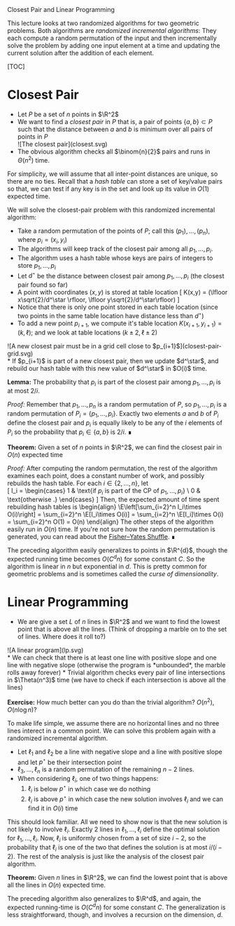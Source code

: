 <div class="topic">
Closest Pair and Linear Programming
</div>

This lecture looks at two randomized algorithms for two geometric problems.  Both algorithms are *randomized incremental algorithms*: They each compute a random permutation of the input and then incrementally solve the problem by adding one input element at a time and updating the current solution after the addition of each element.

[TOC]

# Closest Pair

* Let $P$ be a set of $n$ points in $\R^2$
* We want to find a *closest pair* in $P$ that is, a pair of points $\{a,b\}\subset P$
  such that the distance between $a$ and $b$ is minimum over all pairs of points in $P$
  <div class="centered" markdown="1">
  ![The closest pair](closest.svg)
  </div>
* The obvious algorithm checks all $\binom{n}{2}$ pairs and runs in $\Theta(n^2)$ time.

For simplicity, we will assume that all inter-point distances are unique, so there are no ties.  Recall that a *hash table* can store a set of key/value pairs so that, we can test if any key is in the set and look up its value in $O(1)$ expected time.

We will solve the closest-pair problem with this randomized incremental algorithm:

* Take a random permutation of the points of $P$; call this $(p_1),\ldots,(p_n)$,
  where $p_i=(x_i,y_i)$
* The algorithms will keep track of the closest pair among all $p_1,\ldots,p_i$.
* The algorithm uses a hash table whose keys are pairs of integers to store $p_1,\ldots,p_i$
* Let $d^\star$ be the distance between closest pair among $p_1,\ldots,p_i$ (the closest pair found so far)
* A point with coordinates $(x,y)$ is stored at table location
  \[ K(x,y) = (\lfloor x\sqrt{2}/d^\star \rfloor, \lfloor y\sqrt{2}/d^\star\rfloor) \]
* Notice that there is only one point stored in each table location (since two points in the same table location have distance less than $d^\star$)
* To add a new point $p_{i+1}$, we compute it's table location $K(x_{i+1},y_{i+1})=(k,\ell)$; and we look at table locations $(k\pm 2,\ell\pm 2)$
<div class="centered" markdown="1">
![A new closest pair must be in a grid cell close to $p_{i+1}$](closest-pair-grid.svg)
</div>
* If $p_{i+1}$ is part of a new closest pair, then we update $d^\star$, and rebuild our hash table with this new value of $d^\star$ in $O(i)$ time.

**Lemma:** The probability that $p_{i}$ is part of the closest pair among $p_1,\ldots,p_i$ is at most $2/i$.

*Proof:* Remember that $p_1,\ldots,p_n$ is a random permutation of $P$, so $p_1,\ldots,p_i$ is a random permutation of $P_i=\{p_1,\ldots,p_i\}$.  Exactly two elements $a$ and $b$ of $P_i$ define the closest pair and $p_i$ is equally likely to be any of the $i$ elements of $P_i$ so the probability that $p_i\in\{a,b\}$ is $2/i$. &#8718;

**Theorem:** Given a set of $n$ points in $\R^2$, we can find the closest pair in $O(n)$ expected time

*Proof:* After computing the random permutation, the rest of the algorithm examines each point, does a constant number of work, and possibly rebuilds the hash table.  For each $i\in\{2,\ldots,n\}$, let  
\[
    I_i = \begin{cases} 1 & \text{if $p_i$ is part of the CP of $p_1,\ldots,p_i$} \\
                       0 & \text{otherwise .} \end{cases}
\]
Then, the expected amount of time spent rebuilding hash tables is
\begin{align}
  \E\left[\sum_{i=2}^n I_i\times O(i)\right]
  = \sum_{i=2}^n \E[I_i\times O(i)]
  = \sum_{i=2}^n \E[I_i]\times O(i)
  = \sum_{i=2}^n O(1) = O(n)
\end{align}
The other steps of the algorithm easily run in $O(n)$ time.  If you're not sure how the random permutation is generated, you can read about the [Fisher–Yates Shuffle](https://en.wikipedia.org/wiki/Fisher%E2%80%93Yates_shuffle). &#8718;

The preceding algorithm easily generalizes to points in $\R^{d}$, though the expected running time becomes $O(C^d n)$ for some constant $C$.  So the algorithm is linear in $n$ but exponential in $d$. This is pretty common for geometric problems and is sometimes called the *curse of dimensionality*.

# Linear Programming

* We are give a set $L$ of $n$ lines in $\R^2$ and we want to find the lowest point that is above all the lines. (Think of dropping a marble on to the set of lines. Where does it roll to?)
<div class="centered" markdown="1">
![A linear program](lp.svg)
</div>
* We can check that there is at least one line with positive slope and one line with negative slope (otherwise the program is *unbounded*, the marble rolls away forever)
* Trivial algorithm checks every pair of line intersections in $\Theta(n^3)$ time (we have to check if each intersection is above all the lines)

**Exercise:**  How much better can you do than the trivial algorithm? $O(n^2)$, $O(n\log n)$?

To make life simple, we assume there are no horizontal lines and no three lines interect in a common point. We can solve this problem again with a randomized incremental algorithm.


* Let $\ell_1$ and $\ell_2$ be a line with negative slope and a line with positive slope
  and let $p^\star$ be their intersection point
* $\ell_3,\ldots,\ell_n$ is a random permutation of the remaining $n-2$ lines.
* When considering $\ell_i$, one of two things happens:
    1. $\ell_i$ is below $p^\star$ in which case we do nothing
    2. $\ell_i$ is above $p^\star$ in which case the new solution involves $\ell_i$
       and we can find it in $O(i)$ time

This should look familiar.  All we need to show now is that the new solution is not likely to involve $\ell_i$.  Exactly 2 lines in $\ell_1,\ldots,\ell_i$ define the optimal solution for $\ell_1,\ldots,\ell_i$.  Now, $\ell_i$ is uniformly chosen from a set of size $i-2$, so the probability that $\ell_i$ is one of the two that defines the solution is at most $i/(i-2)$.  The rest of the analysis is just like the analysis of the closest pair algorithm.

**Theorem:** Given $n$ lines in $\R^2$, we can find the lowest point that is above all the lines in $O(n)$ expected time.

The preceding algorithm also generalizes to $\R^d$, and again, the expected running-time is $O(C^dn)$ for some constant $C$.  The generalization is less straightforward, though, and involves a recursion on the dimension, $d$.
